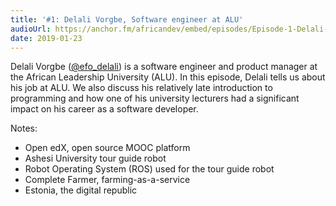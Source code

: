 ```yaml
---
title: '#1: Delali Vorgbe, Software engineer at ALU'
audioUrl: https://anchor.fm/africandev/embed/episodes/Episode-1-Delali-Vorgbe--Software-engineer-at-ALU-e30vll
date: 2019-01-23
---
```


Delali Vorgbe ([@efo_delali](https://twitter.com/efo_delali)) is a software engineer and product manager at the African Leadership University (ALU).
In  this episode, Delali tells us about his job at ALU. We also discuss his relatively late introduction to programming and how one of his university lecturers had a significant impact on his career as a  software developer.


Notes: 
- Open edX, open source MOOC platform
- Ashesi University tour guide robot
- Robot Operating System (ROS) used for the tour guide robot
- Complete Farmer, farming-as-a-service
- Estonia, the digital republic
